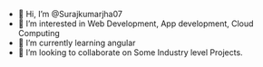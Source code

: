- 👋 Hi, I’m @Surajkumarjha07
- 👀 I’m interested in Web Development, App development, Cloud Computing
- 🌱 I’m currently learning angular 
- 💞️ I’m looking to collaborate on Some Industry level Projects.
<!---
Surajkumarjha07/Surajkumarjha07 is a ✨ special ✨ repository because its `README.md` (this file) appears on your GitHub profile.
You can click the Preview link to take a look at your changes.
--->
